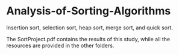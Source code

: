 # Analysis-of-Sorting-Algorithms
Insertion sort, selection sort, heap sort, merge sort, and quick sort.

The SortProject.pdf contains the results of this study, while all the resources are provided in the other folders. 
